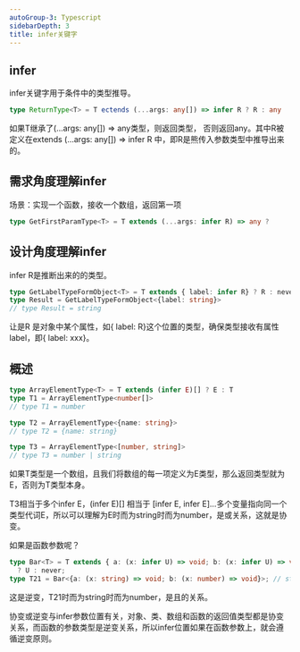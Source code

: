 ```yaml
---
autoGroup-3: Typescript
sidebarDepth: 3
title: infer关键字
---
```


## infer 
infer关键字用于条件中的类型推导。
```typescript
type ReturnType<T> = T ectends (...args: any[]) => infer R ? R : any
```
如果T继承了(...args: any[]) => any类型，则返回类型， 否则返回any。其中R被定义在extends (...args: any[]) => infer R 中，即R是熊传入参数类型中推导出来的。

## 需求角度理解infer
场景：实现一个函数，接收一个数组，返回第一项
```typescript
type GetFirstParamType<T> = T extends (...args: infer R) => any ?
```

## 设计角度理解infer
infer R是推断出来的的类型。
```typescript
type GetLabelTypeFormObject<T> = T extends { label: infer R} ? R : never
type Result = GetLabelTypeFormObject<{label: string}>
// type Result = string
```
让是R 是对象中某个属性，如{ label: R}这个位置的类型，确保类型接收有属性label，即{ label: xxx}。

## 概述
```typescript
type ArrayElementType<T> = T extends (infer E)[] ? E : T
type T1 = ArrayElementType<number[]>
// type T1 = number

type T2 = ArrayElementType<{name: string}>
// type T2 = {name: string}

type T3 = ArrayElementType<[number, string]>
// type T3 = number | string
```
如果T类型是一个数组，且我们将数组的每一项定义为E类型，那么返回类型就为E，否则为T类型本身。

T3相当于多个infer E，(infer E)[] 相当于 [infer E, infer E]...多个变量指向同一个类型代词E，所以可以理解为E时而为string时而为number，是或关系，这就是协变。

如果是函数参数呢？
```typescript
type Bar<T> = T extends { a: (x: infer U) => void; b: (x: infer U) => void} 
  ? U : never;
type T21 = Bar<{a: (x: string) => void; b: (x: number) => void}>; // string & number
```
这是逆变，T21时而为string时而为number，是且的关系。

协变或逆变与infer参数位置有关，对象、类、数组和函数的返回值类型都是协变关系，而函数的参数类型是逆变关系，所以infer位置如果在函数参数上，就会遵循逆变原则。

